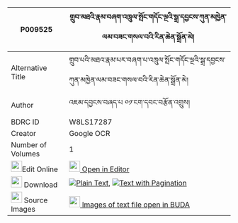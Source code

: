 |P009525|གྲུབ་མཐའི་རྣམ་བཞག་འཁྲུལ་སྤོང་གདོང་ལྔའི་སྒྲ་དབྱངས་ཀུན་མཁྱེན་ལམ་བཟང་གསལ་བའི་རིན་ཆེན་སྒྲོན་མེ། 
| --- | --- 
|Alternative Title |གྲུབ་པའི་མཐའ་རྣམ་པར་བཞག་པ་འཁྲུལ་སྤོང་གདོང་ལྔའི་སྒྲ་དབྱངས་ཀུན་མཁྱེན་ལམ་བཟང་གསལ་བའི་རིན་ཆེན་སྒྲོན་མེ།
|Author| འཇམ་དབྱངས་བཞད་པ ༠༡་ངག་དབང་བརྩོན་འགྲུས།
|BDRC ID | W8LS17287
|Creator | Google OCR
|Number of Volumes| 1
|<img width="25" src="https://img.icons8.com/color/25/000000/edit-property.png">Edit Online| [<img width="25" src="https://avatars.githubusercontent.com/u/45091458?s=200&v=4"> Open in Editor](http://editor.openpecha.org/P009525)
|<img width="25" src="https://img.icons8.com/fluent/48/000000/download-2.png"/>  Download | [![](https://img.icons8.com/color/20/000000/txt.png)Plain Text](https://github.com/Openpecha/P009525/releases/download/v1/drubta_i_nam_shyak_trul_pong_d_plain_P009525.zip), [![](https://img.icons8.com/color/20/000000/txt.png)Text with Pagination](https://github.com/Openpecha/P009525/releases/download/v1/drubta_i_nam_shyak_trul_pong_d_pages_P009525.zip)
|<img width="25" src="https://img.icons8.com/plasticine/100/000000/pictures-folder.png"/>  Source Images | [<img width="25" src="https://library.bdrc.io/icons/BUDA-small.svg"> Images of text file open in BUDA](https://library.bdrc.io/show/bdr:W8LS17287)